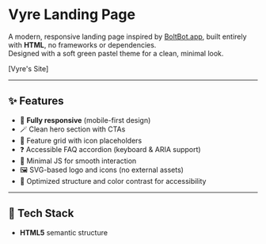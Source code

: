 # Vyre Landing Page

A modern, responsive landing page inspired by [BoltBot.app](https://boltbot.app), built entirely with **HTML**, no frameworks or dependencies.  
Designed with a soft green pastel theme for a clean, minimal look.

[Vyre's Site]


---

## ✨ Features

- 📱 **Fully responsive** (mobile-first design)  
- 🪄 Clean hero section with CTAs  
- 🧭 Feature grid with icon placeholders  
- ❓ Accessible FAQ accordion (keyboard & ARIA support)  
- 🧼 Minimal JS for smooth interaction  
- 🖼️ SVG-based logo and icons (no external assets)  
- 🧠 Optimized structure and color contrast for accessibility  

---

## 🧰 Tech Stack

- **HTML5** semantic structure  

